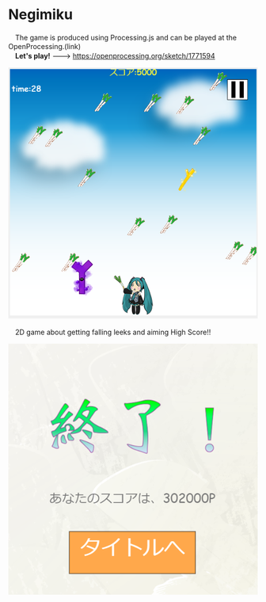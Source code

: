 # Negimiku  
　The game is produced using Processing.js and can be played at the OpenProcessing.(link)  
　**Let's play!** ---> https://openprocessing.org/sketch/1771594
 
![Preview](https://github.com/toro-video/Negimiku/blob/img/Preview.png)  

　2D game about getting falling leeks and aiming High Score!!  

![Result](https://github.com/toro-video/Negimiku/blob/img/Result.png)  
